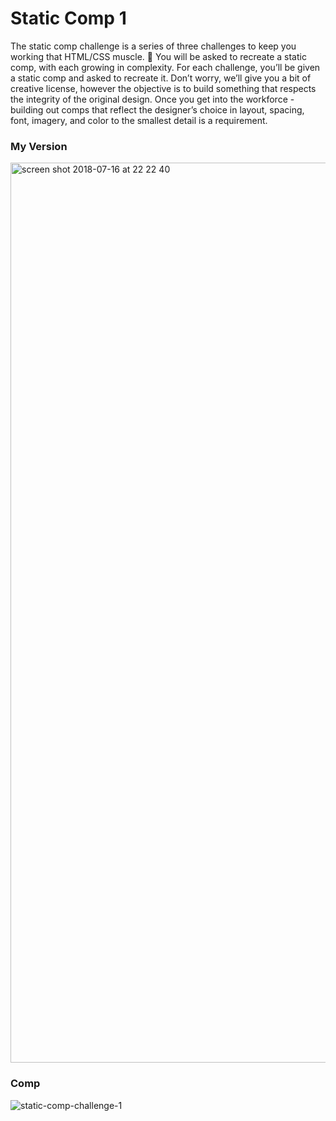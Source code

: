 # Static Comp 1

The static comp challenge is a series of three challenges to keep you working that HTML/CSS muscle. :muscle: You will be asked to recreate a static comp, with each growing in complexity. For each challenge, you’ll be given a static comp and asked to recreate it. Don’t worry, we’ll give you a bit of creative license, however the objective is to build something that respects the integrity of the original design. Once you get into the workforce - building out comps that reflect the designer’s choice in layout, spacing, font, imagery, and color to the smallest detail is a requirement.

### My Version
<img width="1440" alt="screen shot 2018-07-16 at 22 22 40" src="https://user-images.githubusercontent.com/36767936/42798148-c100358c-894f-11e8-852d-142a30ac1b6b.png">

### Comp
![static-comp-challenge-1](https://user-images.githubusercontent.com/36767936/42798086-885feba0-894f-11e8-8693-4cca39956a9e.jpg)

